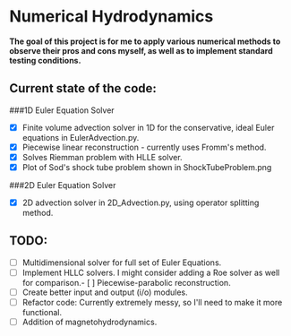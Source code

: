 # Numerical Hydrodynamics
**The goal of this project is for me to apply various numerical methods to observe their pros and cons myself, as well as to implement standard testing conditions.**

## Current state of the code:
###1D Euler Equation Solver
- [x] Finite volume advection solver in 1D for the conservative, ideal Euler equations in EulerAdvection.py.
- [x] Piecewise linear reconstruction - currently uses Fromm's method.
- [x] Solves Riemman problem with HLLE solver.
- [x] Plot of Sod's shock tube problem shown in ShockTubeProblem.png

###2D Euler Equation Solver
- [x] 2D advection solver in 2D_Advection.py, using operator splitting method.
## TODO:
- [ ] Multidimensional solver for full set of Euler Equations.
- [ ] Implement HLLC solvers. I might consider adding a Roe solver as well for comparison.- [ ] Piecewise-parabolic reconstruction.
- [ ] Create better input and output (i/o) modules.
- [ ] Refactor code: Currently extremely messy, so I'll need to make it more functional.
- [ ] Addition of magnetohydrodynamics. 
